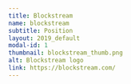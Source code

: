```yaml
---
title: Blockstream
name: blockstream
subtitle: Position
layout: 2019_default
modal-id: 1
thumbnail: blockstream_thumb.png
alt: Blockstream logo
link: https://blockstream.com/
---
```

